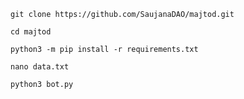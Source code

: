 ```
git clone https://github.com/SaujanaDAO/majtod.git
```

```
cd majtod
```

```python3 -m pip install -r requirements.txt```

```nano data.txt```

```python3 bot.py```

